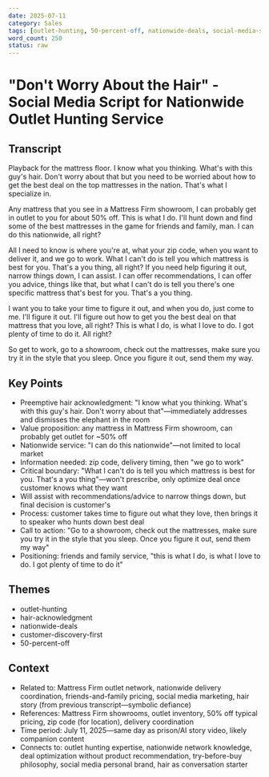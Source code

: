 ```yaml
---
date: 2025-07-11
category: Sales
tags: [outlet-hunting, 50-percent-off, nationwide-deals, social-media-script, hair-acknowledgment, mattress-firm, friends-and-family, best-deal-guarantee, showroom-first]
word_count: 250
status: raw
---
```


# "Don't Worry About the Hair" - Social Media Script for Nationwide Outlet Hunting Service

## Transcript

Playback for the mattress floor. I know what you thinking. What's with this guy's hair. Don't worry about that but you need to be worried about how to get the best deal on the top mattresses in the nation. That's what I specialize in.

Any mattress that you see in a Mattress Firm showroom, I can probably get in outlet to you for about 50% off. This is what I do. I'll hunt down and find some of the best mattresses in the game for friends and family, man. I can do this nationwide, all right?

All I need to know is where you're at, what your zip code, when you want to deliver it, and we go to work. What I can't do is tell you which mattress is best for you. That's a you thing, all right? If you need help figuring it out, narrow things down, I can assist. I can offer recommendations, I can offer you advice, things like that, but what I can't do is tell you there's one specific mattress that's best for you. That's a you thing.

I want you to take your time to figure it out, and when you do, just come to me. I'll figure it out. I'll figure out how to get you the best deal on that mattress that you love, all right? This is what I do, is what I love to do. I got plenty of time to do it. All right?

So get to work, go to a showroom, check out the mattresses, make sure you try it in the style that you sleep. Once you figure it out, send them my way.

## Key Points

- Preemptive hair acknowledgment: "I know what you thinking. What's with this guy's hair. Don't worry about that"—immediately addresses and dismisses the elephant in the room
- Value proposition: any mattress in Mattress Firm showroom, can probably get outlet for ~50% off
- Nationwide service: "I can do this nationwide"—not limited to local market
- Information needed: zip code, delivery timing, then "we go to work"
- Critical boundary: "What I can't do is tell you which mattress is best for you. That's a you thing"—won't prescribe, only optimize deal once customer knows what they want
- Will assist with recommendations/advice to narrow things down, but final decision is customer's
- Process: customer takes time to figure out what they love, then brings it to speaker who hunts down best deal
- Call to action: "Go to a showroom, check out the mattresses, make sure you try it in the style that you sleep. Once you figure it out, send them my way"
- Positioning: friends and family service, "this is what I do, is what I love to do. I got plenty of time to do it"

## Themes

- outlet-hunting
- hair-acknowledgment
- nationwide-deals
- customer-discovery-first
- 50-percent-off

## Context

- Related to: Mattress Firm outlet network, nationwide delivery coordination, friends-and-family pricing, social media marketing, hair story (from previous transcript—symbolic defiance)
- References: Mattress Firm showrooms, outlet inventory, 50% off typical pricing, zip code (for location), delivery coordination
- Time period: July 11, 2025—same day as prison/AI story video, likely companion content
- Connects to: outlet hunting expertise, nationwide network knowledge, deal optimization without product recommendation, try-before-buy philosophy, social media personal brand, hair as conversation starter
